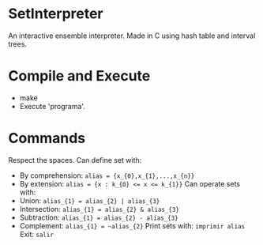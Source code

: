 # SetInterpreter
An interactive ensemble interpreter. Made in C using hash table and interval trees.
# Compile and Execute
- make
- Execute 'programa'.
# Commands
Respect the spaces.
Can define set with:
- By comprehension: `alias = {x_{0},x_{1},...,x_{n}}`
- By extension: `alias = {x : k_{0} <= x <= k_{1}}`
Can operate sets with:
- Union: `alias_{1} = alias_{2} | alias_{3}`
- Intersection: `alias_{1} = alias_{2} & alias_{3}`
- Subtraction: `alias_{1} = alias_{2} - alias_{3}`
- Complement: `alias_{1} = ~alias_{2}`
Print sets with: `imprimir alias`
Exit: `salir`
